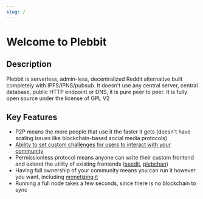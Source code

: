 ```yaml
---
slug: /
---
```


# Welcome to Plebbit

## Description
Plebbit is serverless, admin-less, decentralized Reddit alternative built completely with IPFS/IPNS/pubsub. It doesn't use any central server, central database, public HTTP endpoint or DNS, it is pure peer to peer. It is fully open source under the license of GPL V2

## Key Features

- P2P means the more people that use it the faster it gets (doesn't have scaling issues like blockchain-based social media protocols)
- [Ability to set custom challenges for users to interact with your community](./local-node/challenges)
- Permissionless protocol means anyone can write their custom frontend and extend the utility of existing frontends ([seedit](./frontends/seedit.md), [plebchan](./frontends/plebchan.md))
- Having full ownership of your community means you can run it however you want, including [monetizing it](./local-node/monetizing-your-sub.md)
- Running a full node takes a few seconds, since there is no blockchain to sync